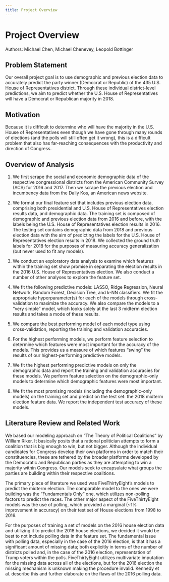 ```yaml
---
title: Project Overview
---
```

# Project Overview
Authors: Michael Chen, Michael Chenevey, Leopold Bottinger

## Problem Statement

Our overall project goal is to use demographic and previous election data to accurately predict the party winner (Democrat or Republic) of the 435 U.S. House of Representatives district. Through these individual district-level predictions, we aim to predict whether the U.S. House of Representatives will have a Democrat or Republican majority in 2018. 

## Motivation

Because it is difficult to determine who will have the majority in the U.S. House of Representatives even though we have gone through many rounds of elections (and the polls will still often get it wrong), this is a difficult problem that also has far-reaching consequences with the productivity and direction of Congress.
 
## Overview of Analysis
 
1)	We first scrape the social and economic demographic data of the respective congressional districts from the American Community Survey (ACS) for 2016 and 2017. Then we scrape the previous election and incumbency data from the Daily Kos, an American news website. 
 
2)	We format our final feature set that includes previous election data, comprising both presidential and U.S. House of Representatives election results data, and demographic data. The training set is composed of demographic and previous election data from 2016 and before, with the labels being the U.S. House of Representatives election results in 2016. The testing set contains demographic data from 2018 and previous election data with the aim of predicting the labels for the U.S. House of Representatives election results in 2018. We collected the ground truth labels for 2018 for the purposes of measuring accuracy generalization (but never used to fit any models).
 
3)	We conduct an exploratory data analysis to examine which features within the training set show promise in separating the election results in the 2016 U.S. House of Representatives election. We also conduct a number of other analyses to explore the feature set.
 
4)	We fit the following predictive models: LASSO, Ridge Regression, Neural Network, Random Forest, Decision Tree, and k-NN classifiers. We fit the appropriate hyperparameter(s) for each of the models through cross-validation to maximize the accuracy. We also compare the models to a “very simple” model, which looks solely at the last 3 midterm election results and takes a mode of these results.
 
5)	We compare the best performing model of each model type using cross-validation, reporting the training and validation accuracies.
 
6)	For the highest performing models, we perform feature selection to determine which features were most important for the accuracy of the models. This provides us a measure of which features “swing” the results of our highest-performing predictive models.
 
7)	We fit the highest performing predictive models on only the demographic data and report the training and validation accuracies for these models. We perform feature selection on the demographic-only models to determine which demographic features were most important.
 
8)	We fit the most promising models (including the demographic-only models) on the training set and predict on the test set: the 2018 midterm election feature data. We report the independent test accuracy of these models.

## Literature Review and Related Work

We based our modeling approach on “The Theory of Political Coalitions” by William Riker. It basically posits that a rational politician attempts to form a coalition that is big enough to win, but not bigger. Although the individual candidates for Congress develop their own platforms in order to match their constituencies, these are tethered by the broader platforms developed by the Democratic and Republican parties as they are attempting to win a majority within Congress. Our models seek to encapsulate what groups the parties are building within their respective coalitions.

The primary piece of literature we used was FiveThirtyEight’s models to predict the midterm election. The comparable model to the ones we were building was the “Fundamentals Only” one, which utilizes non-polling factors to predict the races. The other major aspect of the FiveThirtyEight models was the use of polling, which provided a marginal (~1% improvement in accuracy) on their test set of House elections from 1998 to 2016. 

For the purposes of training a set of models on the 2016 house election data and utilizing it to predict the 2018 house elections, we decided it would be best to not include polling data in the feature set. The fundamental issue with polling data, especially in the case of the 2016 election, is that it has a significant amount of missing data; both explicitly in terms of the number of districts polled and, in the case of the 2016 election, representation of Trump voters within the polls. FiveThirtyEight utilizes multivariate imputation for the missing data across all of the elections, but for the 2016 election the missing mechanism is unknown making the procedure invalid. Kennedy et al. describe this and further elaborate on the flaws of the 2016 polling data. 
